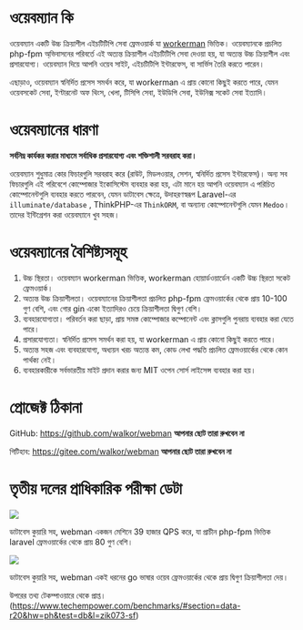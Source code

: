 # ওয়েবম্যান কি

ওয়েবম্যান একটি উচ্চ ক্রিয়াশীল এইচটিটিপি সেবা ফ্রেমওয়ার্ক যা [workerman](https://www.workerman.net) ভিত্তিক। ওয়েবম্যানকে প্রচলিত php-fpm অ্ভিবাসনের পরিবর্তে এই অত্যন্ত ক্রিয়াশীল এইচটিটিপি সেবা দেওয়া হয়, যা অত্যন্ত উচ্চ ক্রিয়াশীল এবং প্রসারযোগ্য। ওয়েবম্যান দিয়ে আপনি ওয়েব সাইট, এইচটিটিপি ইন্টারফেস, বা সার্ভিস তৈরি করতে পারেন।

এছাড়াও, ওয়েবম্যান স্বনির্দিত প্রসেস সমর্থন করে, যা workerman এ প্রায় কোনো কিছুই করতে পারে, যেমন ওয়েবসকেট সেবা, ইণ্টারনেট অফ থিংস, খেলা, টিসিপি সেবা, ইউডিপি সেবা, ইউনিক্স সকেট সেবা ইত্যাদি।

# ওয়েবম্যানের ধারণা
**সর্বনিম্ন কার্যকর করার মাধ্যমে সর্বাধিক প্রসারযোগ্য এবং শক্তিশালী সরবরাহ করা।**

ওয়েবম্যান শুধুমাত্র কোর ফিচারগুলি সরবরাহ করে (রাউট, মিডলওয়ার, সেশন, স্বনির্দিত প্রসেস ইন্টারফেস)। অন্য সব ফিচারগুলি এই পরিবেশে কোম্পোজার ইকোসিস্টেম ব্যবহার করা হয়, এটা মানে হয় আপনি ওয়েবম্যান এ পরিচিত কোম্পোনেন্টগুলি ব্যবহার করতে পারবেন, যেমন ডাটাবেস ক্ষেত্রে, উদাহরণস্বরূপ Laravel-এর `illuminate/database` , ThinkPHP-এর `ThinkORM`, বা অন্যান্য কোম্পোনেন্টগুলি যেমন `Medoo`। তাদের ইন্টিগ্রেশন করা ওয়েবম্যানে খুব সহজ।

# ওয়েবম্যানের বৈশিষ্ট্যসমূহ

1. উচ্চ স্থিরতা। ওয়েবম্যান workerman ভিত্তিক, workerman হোয়ার্ডওয়ার্ডেন একটি উচ্চ স্থিরতা সকেট ফ্রেমওয়ার্ক।
2. অত্যন্ত উচ্চ ক্রিয়াশীলতা। ওয়েবম্যানের ক্রিয়াশীলতা প্রচলিত php-fpm ফ্রেমওয়ার্কের থেকে প্রায় 10-100 গুণ বেশি, এবং গোর  gin একো ইত্যাদিরও চেয়ে ক্রিয়াশীলতা দ্বিগুণ বেশি।
3. ব্যবহারযোগ্যতা। পরিবর্তন করা ছাড়া, প্রায় সমস্ত কোম্পোজার কম্পোনেন্ট এবং ক্লাসগুলি পুনরায় ব্যবহার করা যেতে পারে।
4. প্রসারযোগ্যতা। স্বনির্দিত প্রসেস সমর্থন করা হয়, যা workerman এ প্রায় কোনো কিছুই করতে পারে।
5. অত্যন্ত সহজ এবং ব্যবহারযোগ্য, অধ্যয়ন খরচ অত্যন্ত কম, কোড লেখা পদ্ধতি প্রচলিত ফ্রেমওয়ার্কের থেকে কোন পার্থক্য নেই।
6. ব্যবহারকারীকে সর্বভারতীয় মাইট প্রদান করার জন্য MIT ওপেন সোর্স লাইসেন্স ব্যবহার করা হয়।

# প্রোজেক্ট ঠিকানা
GitHub: https://github.com/walkor/webman **আপনার ছোট তারা রুখবেন না**

গিটিহাব: https://gitee.com/walkor/webman **আপনার ছোট তারা রুখবেন না**

# তৃতীয় দলের প্রাধিকারিক পরীক্ষা ডেটা

![](../assets/img/benchmark1.png)

ডাটাবেস কুয়ারি সহ, webman একজন মেশিনে 39 হাজার QPS করে, যা প্রাচীন php-fpm ভিত্তিক laravel ফ্রেমওয়ার্কের থেকে প্রায় 80 গুণ বেশি।

![](../assets/img/benchmarks-go.png)

ডাটাবেস কুয়ারি সহ, webman একই ধরনের go ভাষার ওয়েব ফ্রেমওয়ার্কের থেকে প্রায় দ্বিগুণ ক্রিয়াশীলতা দেয়।

উপরের তথ্য টেকম্পাওয়ারে থেকে প্রাপ্ত। (https://www.techempower.com/benchmarks/#section=data-r20&hw=ph&test=db&l=zik073-sf)

